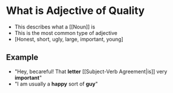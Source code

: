 # What is Adjective of Quality
- This describes what a [[Noun]] is
- This is the most common type of adjective
- \[Honest, short, ugly, large, important, young]

## Example
- "Hey, becareful! That **letter** [[Subject-Verb Agreement|is]] very **important**"
- "I am usually a **happy** sort of **guy**"